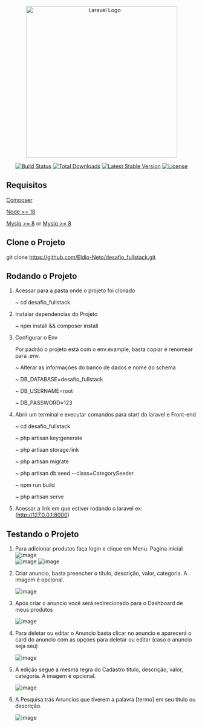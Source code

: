 <p align="center"><a href="https://laravel.com" target="_blank"><img src="https://raw.githubusercontent.com/laravel/art/master/logo-lockup/5%20SVG/2%20CMYK/1%20Full%20Color/laravel-logolockup-cmyk-red.svg" width="400" alt="Laravel Logo"></a></p>

<p align="center">
<a href="https://github.com/laravel/framework/actions"><img src="https://github.com/laravel/framework/workflows/tests/badge.svg" alt="Build Status"></a>
<a href="https://packagist.org/packages/laravel/framework"><img src="https://img.shields.io/packagist/dt/laravel/framework" alt="Total Downloads"></a>
<a href="https://packagist.org/packages/laravel/framework"><img src="https://img.shields.io/packagist/v/laravel/framework" alt="Latest Stable Version"></a>
<a href="https://packagist.org/packages/laravel/framework"><img src="https://img.shields.io/packagist/l/laravel/framework" alt="License"></a>
</p>

## Requisitos

[Composer](https://getcomposer.org/download/)

[Node >= 18 ](https://docs.npmjs.com/downloading-and-installing-node-js-and-npm)

[Myslq >= 8](https://dev.mysql.com/downloads/installer/) or [Myslq >= 8](https://www.digitalocean.com/community/tutorials/how-to-install-mysql-on-ubuntu-20-04)

## Clone o Projeto

git clone  https://github.com/Eldio-Neto/desafio_fullstack.git


## Rodando o Projeto

1. Acessar para a pasta onde o projeto foi clonado</p>
   <p> ~ cd desafio_fullstack

2. Instalar dependencias do Projeto
    <p>~ npm install && composer install</p>

3. Configurar o Env
    <p>Por padrão o projeto está com o env.example, basta copiar e renomear para .env.</p>
     <p>  ~ Alterar as informações do banco de dados e nome do schema </p>
     <p>  ~ DB_DATABASE=desafio_fullstack</p>
     <p>  ~ DB_USERNAME=root</p>
     <p>  ~ DB_PASSWORD=123</p>

4. Abrir um terminal e executar comandos para start do laravel e Front-end
    <p> ~ cd desafio_fullstack </p>
    <p> ~ php artisan key:generate</p>
    <p> ~ php artisan storage:link</p>
    <p> ~ php artisan migrate</p>
    <p> ~ php artisan db:seed --class=CategorySeeder</p>
    <p> ~ npm run build</p>
    <p> ~ php artisan serve</p>

6. Acessar a link em que estiver rodando o laravel ex: (http://127.0.0.1:8000)

## Testando o Projeto

1. Para adicionar produtos faça login e clique em Menu.
   Pagina inicial
   ![image](https://github.com/Eldio-Neto/desafio_fullstack/assets/97411284/3e6255f7-04b2-4525-85da-5353ecf33e2e)   
   ![image](https://github.com/Eldio-Neto/desafio_fullstack/assets/97411284/7501b3fe-c4fa-4d7f-9747-3e7a64851921)
   ![image](https://github.com/Eldio-Neto/desafio_fullstack/assets/97411284/da06934b-9c3f-4962-b5f0-17b191683143)

3.  Criar anuncio, basta preencher o titulo, descrição, valor, categoria. A imagem é opcional.

    ![image](https://github.com/Eldio-Neto/desafio_fullstack/assets/97411284/d3e2719e-7c7d-4938-ae36-39956444844e)

5. Após criar o anuncio você será redirecionado para o Dashboard de meus produtos
 
    ![image](https://github.com/Eldio-Neto/desafio_fullstack/assets/97411284/d1635c52-29d1-462b-a8d5-96b77fdefe4c)

7. Para deletar ou editar o Anuncio basta clicar no anuncio e aparecerá o card do anuncio com as opçoes para deletar ou editar (caso o anuncio seja seu)

    ![image](https://github.com/Eldio-Neto/desafio_fullstack/assets/97411284/1b624eed-2bbb-47d5-abf4-492fd2556793)

9. A edição segue a mesma regra do Cadastro titulo, descrição, valor, categoria. A imagem é opcional.

   ![image](https://github.com/Eldio-Neto/desafio_fullstack/assets/97411284/87db31c7-11e7-4875-be20-4158492c0953)

11. A Pesquisa trás Anuncios que tiverem a palavra [termo] em seu titulo ou descrição.

    ![image](https://github.com/Eldio-Neto/desafio_fullstack/assets/97411284/abcb3bfd-0801-4362-8c7d-0381ced0b766)



    
